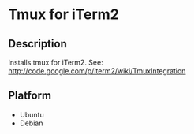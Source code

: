 # Tmux for iTerm2

## Description

Installs tmux for iTerm2.
See: http://code.google.com/p/iterm2/wiki/TmuxIntegration

## Platform

* Ubuntu
* Debian
